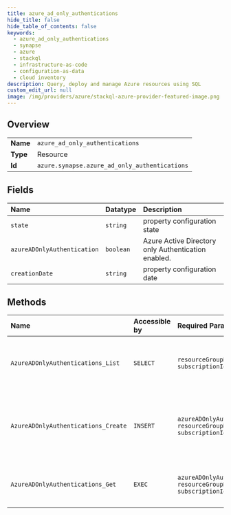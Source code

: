 ```yaml
---
title: azure_ad_only_authentications
hide_title: false
hide_table_of_contents: false
keywords:
  - azure_ad_only_authentications
  - synapse
  - azure    
  - stackql
  - infrastructure-as-code
  - configuration-as-data
  - cloud inventory
description: Query, deploy and manage Azure resources using SQL
custom_edit_url: null
image: /img/providers/azure/stackql-azure-provider-featured-image.png
---
```

  
    

## Overview
<table><tbody>
<tr><td><b>Name</b></td><td><code>azure_ad_only_authentications</code></td></tr>
<tr><td><b>Type</b></td><td>Resource</td></tr>
<tr><td><b>Id</b></td><td><code>azure.synapse.azure_ad_only_authentications</code></td></tr>
</tbody></table>

## Fields
| Name | Datatype | Description |
|:-----|:---------|:------------|
| `state` | `string` | property configuration state |
| `azureADOnlyAuthentication` | `boolean` | Azure Active Directory only Authentication enabled. |
| `creationDate` | `string` | property configuration date |
## Methods
| Name | Accessible by | Required Params | Description |
|:-----|:--------------|:----------------|:------------|
| `AzureADOnlyAuthentications_List` | `SELECT` | `resourceGroupName, subscriptionId, workspaceName` | Gets a list of Azure Active Directory only authentication property for a workspace |
| `AzureADOnlyAuthentications_Create` | `INSERT` | `azureADOnlyAuthenticationName, resourceGroupName, subscriptionId, workspaceName` | Create or Update a Azure Active Directory only authentication property for the workspaces |
| `AzureADOnlyAuthentications_Get` | `EXEC` | `azureADOnlyAuthenticationName, resourceGroupName, subscriptionId, workspaceName` | Gets a Azure Active Directory only authentication property |

